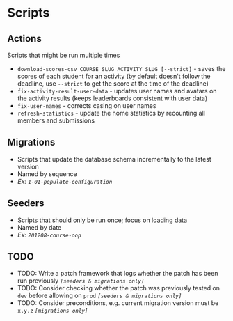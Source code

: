 # Scripts

## Actions

Scripts that might be run multiple times

- `download-scores-csv COURSE_SLUG ACTIVITY_SLUG [--strict]` - saves the scores of each student for an activity (by default doesn't follow the deadline, use `--strict` to get the score at the time of the deadline)
- `fix-activity-result-user-data` - updates user names and avatars on the activity results (keeps leaderboards consistent with user data)
- `fix-user-names` - corrects casing on user names
- `refresh-statistics` - update the home statistics by recounting all members and submissions

## Migrations

- Scripts that update the database schema incrementally to the latest version
- Named by sequence
- _Ex: `1-01-populate-configuration`_

## Seeders

- Scripts that should only be run once; focus on loading data
- Named by date
- _Ex: `201208-course-oop`_

## TODO

- TODO: Write a patch framework that logs whether the patch has been run previously _`[seeders & migrations only]`_
- TODO: Consider checking whether the patch was previously tested on `dev` before allowing on `prod` _`[seeders & migrations only]`_
- TODO: Consider preconditions, e.g. current migration version must be `x.y.z` _`[migrations only]`_
